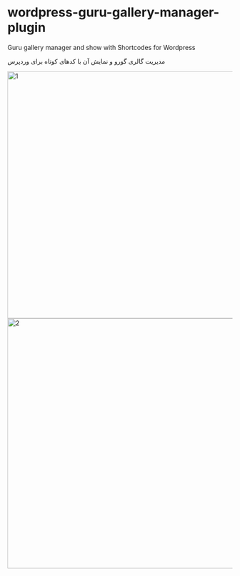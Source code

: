# wordpress-guru-gallery-manager-plugin
Guru gallery manager and show with Shortcodes for Wordpress


مدیریت گالری گورو و نمایش آن با کدهای کوتاه برای وردپرس

<img width="1250" height="553" alt="1" src="https://github.com/user-attachments/assets/b118d423-1ad4-49e5-852f-8107c5603283" />


<img width="1260" height="560" alt="2" src="https://github.com/user-attachments/assets/c28bbb40-e68d-401c-998b-42d93a0ad743" />
